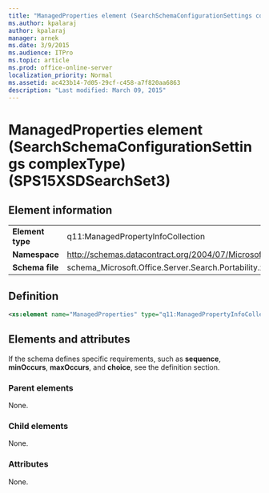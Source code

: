 ```yaml
---
title: "ManagedProperties element (SearchSchemaConfigurationSettings complexType) (SPS15XSDSearchSet3)"
ms.author: kpalaraj
author: kpalaraj
manager: arnek
ms.date: 3/9/2015
ms.audience: ITPro
ms.topic: article
ms.prod: office-online-server
localization_priority: Normal
ms.assetid: ac423b14-7d05-29cf-c458-a7f820aa6863
description: "Last modified: March 09, 2015"
---
```


# ManagedProperties element (SearchSchemaConfigurationSettings complexType) (SPS15XSDSearchSet3)

 
  
## Element information

|||
|:-----|:-----|
|**Element type** <br/> |q11:ManagedPropertyInfoCollection  <br/> |
|**Namespace** <br/> |http://schemas.datacontract.org/2004/07/Microsoft.Office.Server.Search.Portability  <br/> |
|**Schema file** <br/> |schema_Microsoft.Office.Server.Search.Portability.xsd  <br/> |
   
## Definition

```XML
<xs:element name="ManagedProperties" type="q11:ManagedPropertyInfoCollection" minOccurs="0"></xs:element>

```

## Elements and attributes

If the schema defines specific requirements, such as **sequence**, **minOccurs**, **maxOccurs**, and **choice**, see the definition section. 
  
### Parent elements

None.
  
### Child elements

None.
  
### Attributes

None.
  

